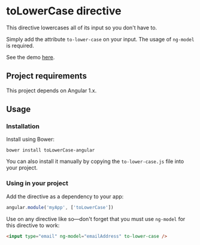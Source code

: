 # toLowerCase directive

This directive lowercases all of its input so you don't have to.

Simply add the attribute `to-lower-case` on your input. The usage of `ng-model` is required.

See the demo [here](http://tinacious.github.io/toLowerCase).


## Project requirements

This project depends on Angular 1.x.


## Usage

### Installation

Install using Bower:

```
bower install toLowerCase-angular
```

You can also install it manually by copying the `to-lower-case.js` file into your project.


### Using in your project

Add the directive as a dependency to your app:

```js
angular.module('myApp', ['toLowerCase'])
```

Use on any directive like so—don't forget that you must use `ng-model` for this directive to work:

```html
<input type="email" ng-model="emailAddress" to-lower-case />
```
